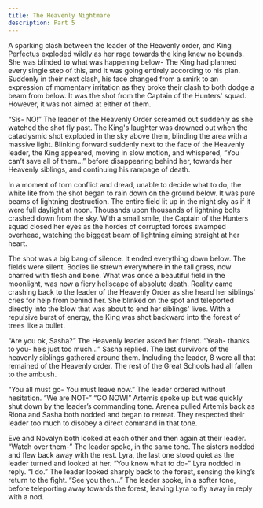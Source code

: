 ```yaml
---
title: The Heavenly Nightmare
description: Part 5
---
```


A sparking clash between the leader of the Heavenly order, and King Perfectus exploded wildly as her rage towards the king knew no bounds. She was blinded to what was happening below- The King had planned every single step of this, and it was going entirely according to his plan. Suddenly in their next clash, his face changed from a smirk to an expression of momentary irritation as they broke their clash to both dodge a beam from below. It was the shot from the Captain of the Hunters' squad. However, it was not aimed at either of them.

“Sis- NO!” The leader of the Heavenly Order screamed out suddenly as she watched the shot fly past. The King's laughter was drowned out when the cataclysmic shot exploded in the sky above them, blinding the area with a massive light. Blinking forward suddenly next to the face of the Heavenly leader, the King appeared, moving in slow motion, and whispered, “You can’t save all of them…” before disappearing behind her, towards her Heavenly siblings, and continuing his rampage of death.

In a moment of torn conflict and dread, unable to decide what to do, the white lite from the shot began to rain down on the ground below. It was pure beams of lightning destruction. The entire field lit up in the night sky as if it were full daylight at noon. Thousands upon thousands of lightning bolts crashed down from the sky. With a small smile, the Captain of the Hunters squad closed her eyes as the hordes of corrupted forces swamped overhead, watching the biggest beam of lightning aiming straight at her heart.

The shot was a big bang of silence. It ended everything down below. The fields were silent. Bodies lie strewn everywhere in the tall grass, now charred with flesh and bone. What was once a beautiful field in the moonlight, was now a fiery hellscape of absolute death. Reality came crashing back to the leader of the Heavenly Order as she heard her siblings' cries for help from behind her. She blinked on the spot and teleported directly into the blow that was about to end her siblings' lives. With a repulsive burst of energy, the King was shot backward into the forest of trees like a bullet.

“Are you ok, Sasha?” The Heavenly leader asked her friend. “Yeah- thanks to you- he’s just too much…” Sasha replied. The last survivors of the heavenly siblings gathered around them. Including the leader, 8 were all that remained of the Heavenly order. The rest of the Great Schools had all fallen to the ambush.
 
“You all must go- You must leave now.” The leader ordered without hesitation. “We are NOT-” “GO NOW!” Artemis spoke up but was quickly shut down by the leader’s commanding tone. Arenea pulled Artemis back as Riona and Sasha both nodded and began to retreat. They respected their leader too much to disobey a direct command in that tone.

Eve and Novalyn both looked at each other and then again at their leader. “Watch over them-” The leader spoke, in the same tone. The sisters nodded and flew back away with the rest. Lyra, the last one stood quiet as the leader turned and looked at her. “You know what to do-” Lyra nodded in reply. “I do.” The leader looked sharply back to the forest, sensing the king’s return to the fight. “See you then…” The leader spoke, in a softer tone, before teleporting away towards the forest, leaving Lyra to fly away in reply with a nod.
